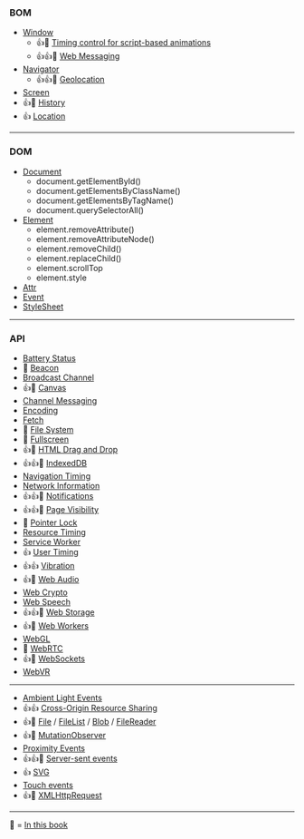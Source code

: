 ### BOM
* [Window](https://developer.mozilla.org/en-US/docs/Web/API/Window)
  * :+1::100: [Timing control for script-based animations](https://developer.mozilla.org/en-US/docs/Web/API/window/requestAnimationFrame)
  * :+1::+1::100: [Web Messaging](https://developer.mozilla.org/en-US/docs/Web/API/Window/postMessage)
* [Navigator](https://developer.mozilla.org/en-US/docs/Web/API/Navigator)
  * :+1::+1::100: [Geolocation](https://developer.mozilla.org/en-US/docs/Web/API/Geolocation)
* [Screen](https://developer.mozilla.org/en-US/docs/Web/API/Screen)
* :+1::100: [History](https://developer.mozilla.org/en-US/docs/Web/API/History)
* :+1: [Location](https://developer.mozilla.org/en-US/docs/Web/API/Location)

***

### DOM
* [Document](https://developer.mozilla.org/en-US/docs/Web/API/Document)
  * document.getElementById()
  * document.getElementsByClassName()
  * document.getElementsByTagName()
  * document.querySelectorAll()
* [Element](https://developer.mozilla.org/en-US/docs/Web/API/Element)
  * element.removeAttribute()
  * element.removeAttributeNode()
  * element.removeChild()
  * element.replaceChild()
  * element.scrollTop
  * element.style
* [Attr](https://developer.mozilla.org/en-US/docs/Web/API/Attr)
* [Event](https://developer.mozilla.org/en-US/docs/Web/API/Event)
* [StyleSheet](https://developer.mozilla.org/en-US/docs/Web/API/StyleSheet)

***

### API
* [Battery Status](https://developer.mozilla.org/en-US/docs/Web/API/Battery_Status_API)
* :100: [Beacon](https://developer.mozilla.org/en-US/docs/Web/API/Beacon_API)
* [Broadcast Channel](https://developer.mozilla.org/en-US/docs/Web/API/Broadcast_Channel_API)
* :+1::100: [Canvas](https://developer.mozilla.org/en-US/docs/Web/API/Canvas_API)
* [Channel Messaging](https://developer.mozilla.org/en-US/docs/Web/API/Channel_Messaging_API)
* [Encoding](https://developer.mozilla.org/en-US/docs/Web/API/Encoding_API)
* [Fetch](https://developer.mozilla.org/en-US/docs/Web/API/Fetch_API)
* :100: [File System](https://developer.mozilla.org/en-US/docs/Web/API/File_System_API)
* :100: [Fullscreen](https://developer.mozilla.org/en-US/docs/Web/API/Fullscreen_API)
* :+1::100: [HTML Drag and Drop](https://developer.mozilla.org/en-US/docs/Web/API/HTML_Drag_and_Drop_API)
* :+1::+1::100: [IndexedDB](https://developer.mozilla.org/en-US/docs/Web/API/IndexedDB_API)
* [Navigation Timing](https://developer.mozilla.org/en-US/docs/Web/API/Navigation_timing_API)
* [Network Information](https://developer.mozilla.org/en-US/docs/Web/API/Network_Information_API)
* :+1::+1::100: [Notifications](https://developer.mozilla.org/en-US/docs/Web/API/Notifications_API)
* :+1::+1::100: [Page Visibility](https://developer.mozilla.org/en-US/docs/Web/API/Page_Visibility_API)
* :100: [Pointer Lock](https://developer.mozilla.org/en-US/docs/Web/API/Pointer_Lock_API)
* [Resource Timing](https://developer.mozilla.org/en-US/docs/Web/API/Resource_Timing_API)
* [Service Worker](https://developer.mozilla.org/en-US/docs/Web/API/Service_Worker_API)
* :+1: [User Timing ](https://developer.mozilla.org/en-US/docs/Web/API/User_Timing_API)
* :+1::+1: [Vibration](https://developer.mozilla.org/en-US/docs/Web/API/Vibration_API)
* :+1::100: [Web Audio](https://developer.mozilla.org/en-US/docs/Web/API/Web_Audio_API)
* [Web Crypto](https://developer.mozilla.org/en-US/docs/Web/API/Web_Crypto_API)
* [Web Speech](https://developer.mozilla.org/en-US/docs/Web/API/Web_Speech_API)
* :+1::+1::100: [Web Storage](https://developer.mozilla.org/en-US/docs/Web/API/Web_Storage_API)
* :+1::100: [Web Workers](https://developer.mozilla.org/en-US/docs/Web/API/Web_Workers_API)
* [WebGL](https://developer.mozilla.org/en-US/docs/Web/API/WebGL_API)
* :100: [WebRTC](https://developer.mozilla.org/en-US/docs/Web/API/WebRTC_API)
* :+1::100: [WebSockets](https://developer.mozilla.org/en-US/docs/Web/API/WebSockets_API)
* [WebVR](https://developer.mozilla.org/en-US/docs/Web/API/WebVR_API)

***

* [Ambient Light Events](https://developer.mozilla.org/en-US/docs/Web/API/Ambient_Light_Events)
* :+1::+1: [Cross-Origin Resource Sharing](https://developer.mozilla.org/en-US/docs/Web/HTTP/Access_control_CORS)
* :+1::100: [File](https://developer.mozilla.org/en-US/docs/Web/API/File) / [FileList](https://developer.mozilla.org/en-US/docs/Web/API/FileList) / [Blob](https://developer.mozilla.org/en-US/docs/Web/API/Blob) / [FileReader](https://developer.mozilla.org/en-US/docs/Web/API/FileReader)
* :+1::100: [MutationObserver](https://developer.mozilla.org/en-US/docs/Web/API/MutationObserver)
* [Proximity Events](https://developer.mozilla.org/en-US/docs/Web/API/Proximity_Events)
* :+1::+1::100: [Server-sent events](https://developer.mozilla.org/en-US/docs/Web/API/Server-sent_events)
* :+1: [SVG](https://developer.mozilla.org/en-US/docs/Web/SVG)
* [Touch events](https://developer.mozilla.org/en-US/docs/Web/API/Touch_events)
* :+1::100: [XMLHttpRequest](https://developer.mozilla.org/en-US/docs/Web/API/XMLHttpRequest)

***

:100: = [In this book](http://www.amazon.cn/HTML5%E4%B8%8ECSS3%E6%9D%83%E5%A8%81%E6%8C%87%E5%8D%97-%E9%99%86%E5%87%8C%E7%89%9B/dp/B016IB30L0/ref=sr_1_14?ie=UTF8&qid=1453988603&sr=8-14)
